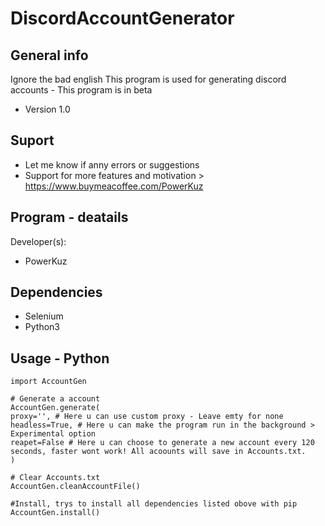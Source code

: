 # DiscordAccountGenerator

## General info
Ignore the bad english
This program is used for generating discord accounts - This program is in beta
* Version 1.0

## Suport
* Let me know if anny errors or suggestions
* Support for more features and motivation > https://www.buymeacoffee.com/PowerKuz

## Program - deatails
Developer(s):
* PowerKuz

## Dependencies

* Selenium
* Python3

## Usage - Python

```
import AccountGen

# Generate a account
AccountGen.generate(
proxy='', # Here u can use custom proxy - Leave emty for none
headless=True, # Here u can make the program run in the background > Experimental option
reapet=False # Here u can choose to generate a new account every 120 seconds, faster wont work! All acoounts will save in Accounts.txt.
)

# Clear Accounts.txt
AccountGen.cleanAccountFile()

#Install, trys to install all dependencies listed obove with pip
AccountGen.install()

```


